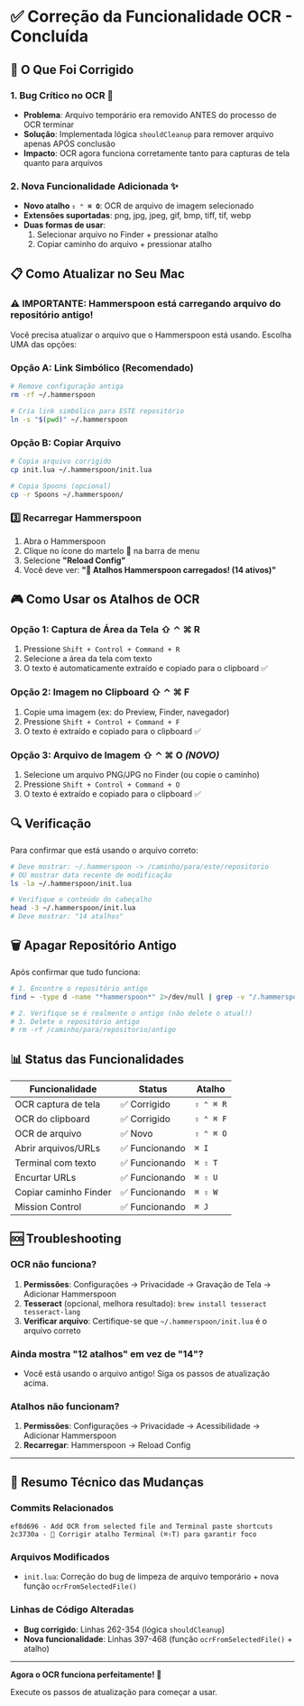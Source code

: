 # ✅ Correção da Funcionalidade OCR - Concluída

## 🎯 O Que Foi Corrigido

### 1. **Bug Crítico no OCR** 🐛
- **Problema**: Arquivo temporário era removido ANTES do processo de OCR terminar
- **Solução**: Implementada lógica `shouldCleanup` para remover arquivo apenas APÓS conclusão
- **Impacto**: OCR agora funciona corretamente tanto para capturas de tela quanto para arquivos

### 2. **Nova Funcionalidade Adicionada** ✨
- **Novo atalho `⇧ ⌃ ⌘ O`**: OCR de arquivo de imagem selecionado
- **Extensões suportadas**: png, jpg, jpeg, gif, bmp, tiff, tif, webp
- **Duas formas de usar**:
  1. Selecionar arquivo no Finder + pressionar atalho
  2. Copiar caminho do arquivo + pressionar atalho

## 📋 Como Atualizar no Seu Mac

### ⚠️ IMPORTANTE: Hammerspoon está carregando arquivo do repositório antigo!

Você precisa atualizar o arquivo que o Hammerspoon está usando. Escolha UMA das opções:

### **Opção A: Link Simbólico (Recomendado)**
```bash
# Remove configuração antiga
rm -rf ~/.hammerspoon

# Cria link simbólico para ESTE repositório
ln -s "$(pwd)" ~/.hammerspoon
```

### **Opção B: Copiar Arquivo**
```bash
# Copia arquivo corrigido
cp init.lua ~/.hammerspoon/init.lua

# Copia Spoons (opcional)
cp -r Spoons ~/.hammerspoon/
```

### 3️⃣ Recarregar Hammerspoon
1. Abra o Hammerspoon
2. Clique no ícone do martelo 🔨 na barra de menu
3. Selecione **"Reload Config"**
4. Você deve ver: **"🔨 Atalhos Hammerspoon carregados! (14 ativos)"**

## 🎮 Como Usar os Atalhos de OCR

### **Opção 1: Captura de Área da Tela** ⇧ ⌃ ⌘ R
1. Pressione `Shift + Control + Command + R`
2. Selecione a área da tela com texto
3. O texto é automaticamente extraído e copiado para o clipboard ✅

### **Opção 2: Imagem no Clipboard** ⇧ ⌃ ⌘ F
1. Copie uma imagem (ex: do Preview, Finder, navegador)
2. Pressione `Shift + Control + Command + F`
3. O texto é extraído e copiado para o clipboard ✅

### **Opção 3: Arquivo de Imagem** ⇧ ⌃ ⌘ O *(NOVO)*
1. Selecione um arquivo PNG/JPG no Finder (ou copie o caminho)
2. Pressione `Shift + Control + Command + O`
3. O texto é extraído e copiado para o clipboard ✅

## 🔍 Verificação

Para confirmar que está usando o arquivo correto:

```bash
# Deve mostrar: ~/.hammerspoon -> /caminho/para/este/repositorio
# OU mostrar data recente de modificação
ls -la ~/.hammerspoon/init.lua

# Verifique o conteúdo do cabeçalho
head -3 ~/.hammerspoon/init.lua
# Deve mostrar: "14 atalhos"
```

## 🗑️ Apagar Repositório Antigo

Após confirmar que tudo funciona:

```bash
# 1. Encontre o repositório antigo
find ~ -type d -name "*hammerspoon*" 2>/dev/null | grep -v "/.hammerspoon"

# 2. Verifique se é realmente o antigo (não delete o atual!)
# 3. Delete o repositório antigo
# rm -rf /caminho/para/repositorio/antigo
```

## 📊 Status das Funcionalidades

| Funcionalidade | Status | Atalho |
|----------------|--------|--------|
| OCR captura de tela | ✅ Corrigido | `⇧ ⌃ ⌘ R` |
| OCR do clipboard | ✅ Corrigido | `⇧ ⌃ ⌘ F` |
| OCR de arquivo | ✅ Novo | `⇧ ⌃ ⌘ O` |
| Abrir arquivos/URLs | ✅ Funcionando | `⌘ I` |
| Terminal com texto | ✅ Funcionando | `⌘ ⇧ T` |
| Encurtar URLs | ✅ Funcionando | `⌘ ⇧ U` |
| Copiar caminho Finder | ✅ Funcionando | `⌘ ⇧ W` |
| Mission Control | ✅ Funcionando | `⌘ J` |

## 🆘 Troubleshooting

### OCR não funciona?
1. **Permissões**: Configurações → Privacidade → Gravação de Tela → Adicionar Hammerspoon
2. **Tesseract** (opcional, melhora resultado): `brew install tesseract tesseract-lang`
3. **Verificar arquivo**: Certifique-se que `~/.hammerspoon/init.lua` é o arquivo correto

### Ainda mostra "12 atalhos" em vez de "14"?
- Você está usando o arquivo antigo! Siga os passos de atualização acima.

### Atalhos não funcionam?
1. **Permissões**: Configurações → Privacidade → Acessibilidade → Adicionar Hammerspoon
2. **Recarregar**: Hammerspoon → Reload Config

---

## 📝 Resumo Técnico das Mudanças

### Commits Relacionados
```
ef8d696 - Add OCR from selected file and Terminal paste shortcuts
2c3730a - 🐛 Corrigir atalho Terminal (⌘⇧T) para garantir foco
```

### Arquivos Modificados
- `init.lua`: Correção do bug de limpeza de arquivo temporário + nova função `ocrFromSelectedFile()`

### Linhas de Código Alteradas
- **Bug corrigido**: Linhas 262-354 (lógica `shouldCleanup`)
- **Nova funcionalidade**: Linhas 397-468 (função `ocrFromSelectedFile()` + atalho)

---

**Agora o OCR funciona perfeitamente! 🎉**

Execute os passos de atualização para começar a usar.

